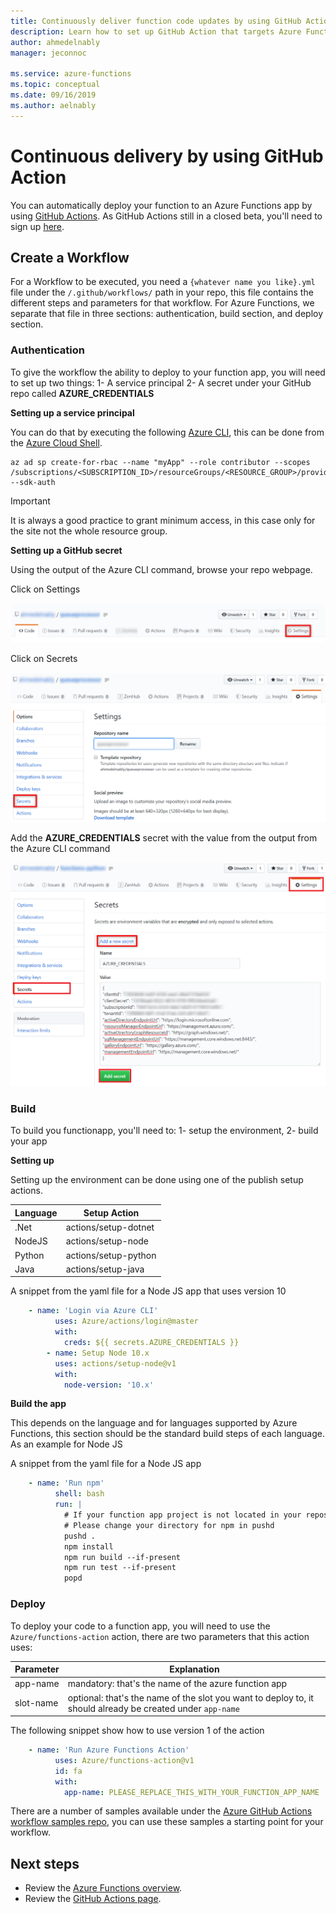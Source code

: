 ```yaml
---
title: Continuously deliver function code updates by using GitHub Actions - Azure Functions
description: Learn how to set up GitHub Action that targets Azure Functions.
author: ahmedelnably
manager: jeconnoc

ms.service: azure-functions
ms.topic: conceptual
ms.date: 09/16/2019
ms.author: aelnably
---
```


# Continuous delivery by using GitHub Action

You can automatically deploy your function to an Azure Functions app by using [GitHub Actions](https://github.com/features/actions). As GitHub Actions still in a closed beta, you'll need to sign up [here](https://github.com/features/actions).

## Create a Workflow

For a Workflow to be executed, you need a `{whatever name you like}.yml` file under the `/.github/workflows/` path in your repo, this file contains the different steps and parameters for that workflow. For Azure Functions, we separate that file in three sections: authentication, build section, and deploy section.

### Authentication

To give the workflow the ability to deploy to your function app, you will need to set up two things: 1- A service principal 2- A secret under your GitHub repo called **AZURE_CREDENTIALS**

**Setting up a service principal**

You can do that by executing the following [Azure CLI](https://docs.microsoft.com/cli/azure/), this can be done from the [Azure Cloud Shell](https://shell.azure.com).

```azurecli-interactive
az ad sp create-for-rbac --name "myApp" --role contributor --scopes /subscriptions/<SUBSCRIPTION_ID>/resourceGroups/<RESOURCE_GROUP>/providers/Microsoft.Web/sites/<APP_NAME> --sdk-auth
```

> [!IMPORTANT]
> It is always a good practice to grant minimum access, in this case only for the site not the whole resource group.

**Setting up a GitHub secret**

Using the output of the Azure CLI command, browse your repo webpage.

Click on Settings 

![Click Settings](media/functions-how-to-github-actions/click-settings.png)

Click on Secrets

![Click Secrets](media/functions-how-to-github-actions/click-secrets.png)

Add the **AZURE_CREDENTIALS** secret with the value from the output from the Azure CLI command

![Add Secret](media/functions-how-to-github-actions/add-secret.png)


### Build

To build you functionapp, you'll need to: 1- setup the environment, 2- build your app

**Setting up** 

Setting up the environment can be done using one of the publish setup actions.

|Language | Setup Action |
|---------|---------|
|.Net     | actions/setup-dotnet |
|NodeJS     | actions/setup-node |
|Python   | actions/setup-python |
|Java    | actions/setup-java |

A snippet from the yaml file for a Node JS app that uses version 10

```yaml
    - name: 'Login via Azure CLI'
          uses: Azure/actions/login@master
          with:
            creds: ${{ secrets.AZURE_CREDENTIALS }}
        - name: Setup Node 10.x
          uses: actions/setup-node@v1
          with:
            node-version: '10.x'
```

**Build the app**

This depends on the language and for languages supported by Azure Functions, this section should be the standard build steps of each language.
As an example for Node JS

A snippet from the yaml file for a Node JS app

```yaml
    - name: 'Run npm'
          shell: bash
          run: |
            # If your function app project is not located in your repository's root
            # Please change your directory for npm in pushd
            pushd .
            npm install
            npm run build --if-present
            npm run test --if-present
            popd
```

### Deploy

To deploy your code to a function app, you will need to use the `Azure/functions-action` action, there are two parameters that this action uses:


|Parameter |Explanation  |
|---------|---------|
|app-name | mandatory: that's the name of the azure function app |
|slot-name | optional: that's the name of the slot you want to deploy to, it should already be created under `app-name` |

The following snippet show how to use version 1 of the action

```yaml
    - name: 'Run Azure Functions Action'
          uses: Azure/functions-action@v1
          id: fa
          with:
            app-name: PLEASE_REPLACE_THIS_WITH_YOUR_FUNCTION_APP_NAME
```

There are a number of samples available under the [Azure GitHub Actions workflow samples repo](https://github.com/Azure/actions-workflow-samples), you can use these samples a starting point for your workflow.

## Next steps

- Review the [Azure Functions overview](functions-overview.md).
- Review the [GitHub Actions page](https://github.com/features/actions).
